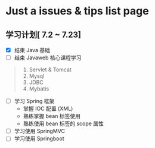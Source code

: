 # Just a issues & tips list page
## 学习计划[ 7.2 ~ 7.23]
- [x] 结束 Java 基础
- [ ] 结束 Javaweb 核心课程学习
> 1. Servlet & Tomcat <br>
> 2. Mysql
> 3. JDBC
> 4. Mybatis
- [ ] 学习 Spring 框架 
   - 掌握 IOC 配置 (XML)
   - 熟练掌握 bean 标签使用    
   - 熟练使用 bean 标签的 scope 属性
- [ ] 学习使用 SpringMVC
- [ ] 学习使用 Springboot

